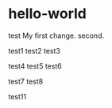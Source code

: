 # hello-world
test
My first change.
second.

test1
test2
test3

test4
test5
test6

test7
test8

test11
